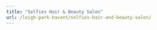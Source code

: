 ```yaml
---
title: "Selfies Hair & Beauty Salon"
url: /leigh-park-havant/selfies-hair-and-beauty-salon/
---
```

